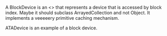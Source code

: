 A BlockDevice is an <<abstract class>> that represents a device that is accessed by block index. Maybe it should subclass ArrayedCollection and not Object. It implements a veeeeery primitive caching mechanism.

ATADevice is an example of a block device.